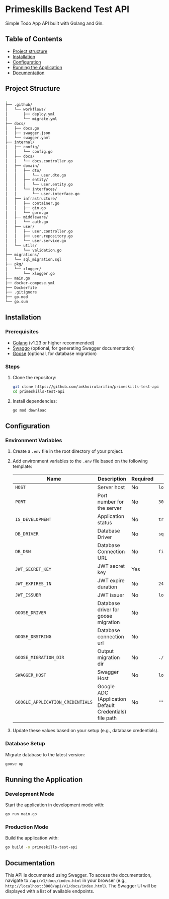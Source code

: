 # Primeskills Backend Test API

Simple Todo App API built with Golang and Gin.

## Table of Contents

- [Project structure](#project-structure)
- [Installation](#installation)
- [Configuration](#configuration)
- [Running the Application](#running-the-application)
- [Documentation](#documentation)

## Project Structure

```bash
.
├── .github/
│   └── workflows/
│       ├── deploy.yml
│       └── migrate.yml
├── docs/
│   ├── docs.go
│   ├── swagger.json
│   └── swagger.yaml
├── internal/
│   ├── config/
│   │   └── config.go
│   ├── docs/
│   │   └── docs.controller.go
│   ├── domain/
│   │   ├── dto/
│   │   │   └── user.dto.go
│   │   ├── entity/
│   │   │   └── user.entity.go
│   │   └── interfaces/
│   │       └── user.interface.go
│   ├── infrastructure/
│   │   ├── container.go
│   │   ├── gin.go
│   │   └── gorm.go
│   ├── middleware/
│   │   └── auth.go
│   ├── user/
│   │   ├── user.controller.go
│   │   ├── user.repository.go
│   │   └── user.service.go
│   └── utils/
│       └── validation.go
├── migrations/
│   └── sql_migration.sql
├── pkg/
│   └── xlogger/
│       └── xlogger.go
├── main.go
├── docker-compose.yml
├── Dockerfile
├── .gitignore
├── go.mod
└── go.sum
```

## Installation

### Prerequisites

- [Golang](https://go.dev/doc/install) (v1.23 or higher recommended)
- [Swaggo](https://github.com/swaggo/gin-swagger) (optional, for generating Swagger documentation)
- [Goose](https://github.com/pressly/goose) (optional, for database migration)

### Steps

1. Clone the repository:

   ```bash
   git clone https://github.com/imkhoirularifin/primeskills-test-api
   cd primeskills-test-api
   ```

2. Install dependencies:

   ```bash
   go mod download
   ```

## Configuration

### Environment Variables

1. Create a `.env` file in the root directory of your project.
2. Add environment variables to the `.env` file based on the following template:

   | Name                             | Description                                            | Required | Default           |
   |----------------------------------|--------------------------------------------------------|----------|-------------------|
   | `HOST`                           | Server host                                            | No       | `localhost`       |
   | `PORT`                           | Port number for the server                             | No       | `3000`            |
   | `IS_DEVELOPMENT`                 | Application status                                     | No       | `true`            |
   | `DB_DRIVER`                      | Database Driver                                        | No       | `sqlite`          |
   | `DB_DSN`                         | Database Connection URL                                | No       | `fiile::memory:?` |
   | `JWT_SECRET_KEY`                 | JWT secret key                                         | Yes      |                   |
   | `JWT_EXPIRES_IN`                 | JWT expire duration                                    | No       | `24h`             |
   | `JWT_ISSUER`                     | JWT issuer                                             | No       | `localhost`       |
   | `GOOSE_DRIVER`                   | Database driver for goose migration                    | No       |                   |
   | `GOOSE_DBSTRING`                 | Database connection url                                | No       |                   |
   | `GOOSE_MIGRATION_DIR`            | Output migration dir                                   | No       | `./migrations`    |
   | `SWAGGER_HOST`                   | Swagger Host                                           | No       | `localhost:3000`  |
   | `GOOGLE_APPLICATION_CREDENTIALS` | Google ADC (Application Default Credentials) file path | No       | `""`              |

3. Update these values based on your setup (e.g., database credentials).

### Database Setup

Migrate database to the latest version:

```bash
goose up
```

## Running the Application

### Development Mode

Start the application in development mode with:

```bash
go run main.go
```

### Production Mode

Build the application with:

```bash
go build -o primeskills-test-api
```

## Documentation

This API is documented using Swagger. To access the documentation, navigate to `/api/v1/docs/index.html` in your browser (e.g., `http://localhost:3000/api/v1/docs/index.html`). The Swagger UI will be displayed with a list of available endpoints.
